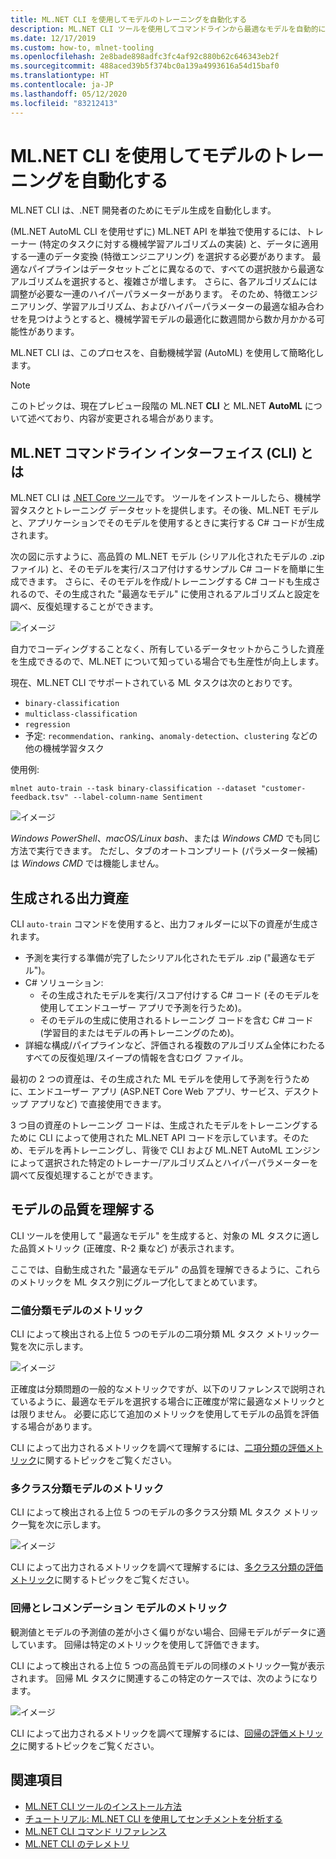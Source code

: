 ```yaml
---
title: ML.NET CLI を使用してモデルのトレーニングを自動化する
description: ML.NET CLI ツールを使用してコマンドラインから最適なモデルを自動的にトレーニングする方法について説明します。
ms.date: 12/17/2019
ms.custom: how-to, mlnet-tooling
ms.openlocfilehash: 2e8bade898adfc3fc4af92c880b62c646343eb2f
ms.sourcegitcommit: 488aced39b5f374bc0a139a4993616a54d15baf0
ms.translationtype: HT
ms.contentlocale: ja-JP
ms.lasthandoff: 05/12/2020
ms.locfileid: "83212413"
---
```

# <a name="automate-model-training-with-the-mlnet-cli"></a>ML.NET CLI を使用してモデルのトレーニングを自動化する

ML.NET CLI は、.NET 開発者のためにモデル生成を自動化します。

(ML.NET AutoML CLI を使用せずに) ML.NET API を単独で使用するには、トレーナー (特定のタスクに対する機械学習アルゴリズムの実装) と、データに適用する一連のデータ変換 (特徴エンジニアリング) を選択する必要があります。 最適なパイプラインはデータセットごとに異なるので、すべての選択肢から最適なアルゴリズムを選択すると、複雑さが増します。 さらに、各アルゴリズムには調整が必要な一連のハイパーパラメーターがあります。 そのため、特徴エンジニアリング、学習アルゴリズム、およびハイパーパラメーターの最適な組み合わせを見つけようとすると、機械学習モデルの最適化に数週間から数か月かかる可能性があります。

ML.NET CLI は、このプロセスを、自動機械学習 (AutoML) を使用して簡略化します。

> [!NOTE]
> このトピックは、現在プレビュー段階の ML.NET **CLI** と ML.NET **AutoML** について述べており、内容が変更される場合があります。

## <a name="what-is-the-mlnet-command-line-interface-cli"></a>ML.NET コマンドライン インターフェイス (CLI) とは

ML.NET CLI は [.NET Core ツール](../core/tools/global-tools.md)です。 ツールをインストールしたら、機械学習タスクとトレーニング データセットを提供します。その後、ML.NET モデルと、アプリケーションでそのモデルを使用するときに実行する C# コードが生成されます。

次の図に示すように、高品質の ML.NET モデル (シリアル化されたモデルの .zip ファイル) と、そのモデルを実行/スコア付けするサンプル C# コードを簡単に生成できます。 さらに、そのモデルを作成/トレーニングする C# コードも生成されるので、その生成された "最適なモデル" に使用されるアルゴリズムと設定を調べ、反復処理することができます。

![イメージ](media/automate-training-with-cli/cli-high-level-process.png "ML.NET CLI 内で動作する AutoML エンジン")

自力でコーディングすることなく、所有しているデータセットからこうした資産を生成できるので、ML.NET について知っている場合でも生産性が向上します。

現在、ML.NET CLI でサポートされている ML タスクは次のとおりです。

- `binary-classification`
- `multiclass-classification`
- `regression`
- 予定: `recommendation`、`ranking`、`anomaly-detection`、`clustering` などの他の機械学習タスク

使用例:

```console
mlnet auto-train --task binary-classification --dataset "customer-feedback.tsv" --label-column-name Sentiment
```

![イメージ](media/automate-training-with-cli/cli-model-generation.gif)

*Windows PowerShell*、*macOS/Linux bash*、または *Windows CMD* でも同じ方法で実行できます。 ただし、タブのオートコンプリート (パラメーター候補) は *Windows CMD* では機能しません。

## <a name="output-assets-generated"></a>生成される出力資産

CLI `auto-train` コマンドを使用すると、出力フォルダーに以下の資産が生成されます。

- 予測を実行する準備が完了したシリアル化されたモデル .zip ("最適なモデル")。
- C# ソリューション:
  - その生成されたモデルを実行/スコア付けする C# コード (そのモデルを使用してエンドユーザー アプリで予測を行うため)。
  - そのモデルの生成に使用されるトレーニング コードを含む C# コード (学習目的またはモデルの再トレーニングのため)。
- 詳細な構成/パイプラインなど、評価される複数のアルゴリズム全体にわたるすべての反復処理/スイープの情報を含むログ ファイル。

最初の 2 つの資産は、その生成された ML モデルを使用して予測を行うために、エンドユーザー アプリ (ASP.NET Core Web アプリ、サービス、デスクトップ アプリなど) で直接使用できます。

3 つ目の資産のトレーニング コードは、生成されたモデルをトレーニングするために CLI によって使用された ML.NET API コードを示しています。そのため、モデルを再トレーニングし、背後で CLI および ML.NET AutoML エンジンによって選択された特定のトレーナー/アルゴリズムとハイパーパラメーターを調べて反復処理することができます。

## <a name="understanding-the-quality-of-the-model"></a>モデルの品質を理解する

CLI ツールを使用して "最適なモデル" を生成すると、対象の ML タスクに適した品質メトリック (正確度、R-2 乗など) が表示されます。

ここでは、自動生成された "最適なモデル" の品質を理解できるように、これらのメトリックを ML タスク別にグループ化してまとめています。

### <a name="metrics-for-binary-classification-models"></a>二値分類モデルのメトリック

CLI によって検出される上位 5 つのモデルの二項分類 ML タスク メトリック一覧を次に示します。

![イメージ](media/automate-training-with-cli/cli-binary-classification-metrics.png)

正確度は分類問題の一般的なメトリックですが、以下のリファレンスで説明されているように、最適なモデルを選択する場合に正確度が常に最適なメトリックとは限りません。 必要に応じて追加のメトリックを使用してモデルの品質を評価する場合があります。

CLI によって出力されるメトリックを調べて理解するには、[二項分類の評価メトリック](resources/metrics.md#evaluation-metrics-for-binary-classification)に関するトピックをご覧ください。

### <a name="metrics-for-multi-class-classification-models"></a>多クラス分類モデルのメトリック

CLI によって検出される上位 5 つのモデルの多クラス分類 ML タスク メトリック一覧を次に示します。

![イメージ](media/automate-training-with-cli/cli-multiclass-classification-metrics.png)

CLI によって出力されるメトリックを調べて理解するには、[多クラス分類の評価メトリック](resources/metrics.md#evaluation-metrics-for-multi-class-classification)に関するトピックをご覧ください。

### <a name="metrics-for-regression-and-recommendation-models"></a>回帰とレコメンデーション モデルのメトリック

観測値とモデルの予測値の差が小さく偏りがない場合、回帰モデルがデータに適しています。 回帰は特定のメトリックを使用して評価できます。

CLI によって検出される上位 5 つの高品質モデルの同様のメトリック一覧が表示されます。 回帰 ML タスクに関連するこの特定のケースでは、次のようになります。

![イメージ](media/automate-training-with-cli/cli-regression-metrics.png)

CLI によって出力されるメトリックを調べて理解するには、[回帰の評価メトリック](resources/metrics.md#evaluation-metrics-for-regression-and-recommendation)に関するトピックをご覧ください。

## <a name="see-also"></a>関連項目

- [ML.NET CLI ツールのインストール方法](how-to-guides/install-ml-net-cli.md)
- [チュートリアル: ML.NET CLI を使用してセンチメントを分析する](tutorials/sentiment-analysis-cli.md)
- [ML.NET CLI コマンド リファレンス](reference/ml-net-cli-reference.md)
- [ML.NET CLI のテレメトリ](resources/ml-net-cli-telemetry.md)
